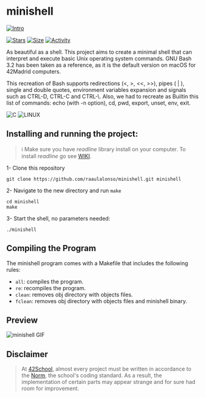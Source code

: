 # minishell

[![Intro](https://img.shields.io/badge/Cursus-Minishell-success?style=for-the-badge&logo=42)](https://github.com/raaulalonso/minishell)
 
[![Stars](https://img.shields.io/github/stars/raaulalonso/minishell?color=ffff00&label=Stars&logo=Stars&style=?style=flat)](https://github.com/raaulalonso/minishell)
[![Size](https://img.shields.io/github/repo-size/raaulalonso/minishell?color=blue&label=Size&logo=Size&style=?style=flat)](https://github.com/raaulalonso/minishell)
[![Activity](https://img.shields.io/github/last-commit/raaulalonso/minishell?color=red&label=Last%20Commit&style=flat)](https://github.com/raaulalonso/minishell)
 
As beautiful as a shell. This project aims to create a minimal shell that can interpret and execute basic Unix operating system commands. GNU Bash 3.2 has been taken as a reference, as it is the default version on macOS for 42Madrid computers.

This recreation of Bash supports redirections (<, >, <<, >>), pipes ( | ), single and double quotes, environment variables expansion and signals such as CTRL-D, CTRL-C and CTRL-\\. Also, we had to recreate as Builtin this list of commands: echo (with -n option), cd, pwd, export, unset, env, exit.

![C](https://img.shields.io/badge/C-a?style=for-the-badge&logo=C&color=grey)
![LINUX](https://img.shields.io/badge/Linux-a?style=for-the-badge&logo=linux&color=grey)

## Installing and running the project:

> ℹ️ Make sure you have *readline* library install on your computer. To install *readline* go see [WIKI](https://github.com/MGuardia10/42cursus_minishell/wiki/How-to-install-Readline).

1- Clone this repository
	
	git clone https://github.com/raaulalonso/minishell.git minishell
2- Navigate to the new directory and run `make`
	
	cd minishell
   	make
3- Start the shell, no parameters needed:

	./minishell

## Compiling the Program
The minishell program comes with a Makefile that includes the following rules:

- `all`: compiles the program.
- `re`: recompiles the program.
- `clean`: removes obj directory with objects files.
- `fclean`: removes obj directory with objects files and minishell binary.

## Preview
![minishell GIF](https://github.com/MGuardia10/42cursus_minishell/assets/105164870/8438c2fc-c8fd-4971-ab83-6e5ac8b2dc16)

## Disclaimer
> At [42School](https://en.wikipedia.org/wiki/42_(school)), almost every project must be written in accordance to the [Norm](https://github.com/42School/norminette/blob/a9e1a3dde004b4f997194b3594292a7ee6eb49b3/pdf/en.norm.pdf), the school's coding standard. As a result, the implementation of certain parts may appear strange and for sure had room for improvement.
